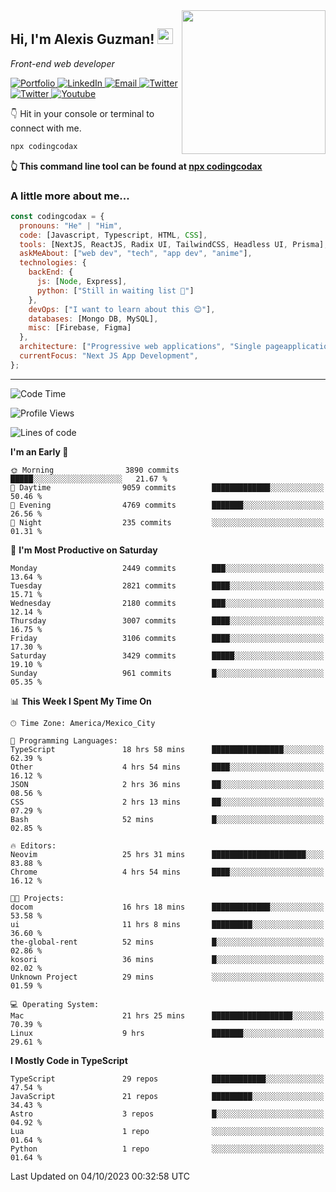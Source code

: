 <img align='right' src="https://media.giphy.com/media/M9gbBd9nbDrOTu1Mqx/giphy.gif" width="230">
<h2>Hi, I'm Alexis Guzman! <img src="https://media.giphy.com/media/hvRJCLFzcasrR4ia7z/giphy.gif" width="25px"></h2>
<p><em>Front-end web developer</em></p>

<p>
  <a href='https://www.codingcodax.dev' target='_blank'>
    <img alt='Portfolio' src='https://img.shields.io/badge/Portfolio-black?logo=vercel&style=flat-square'>
  </a>
  <a href='https://linkedin.com/in/codingcodax' target='_blank'>
    <img alt='LinkedIn' src='https://img.shields.io/badge/LinkedIn-black?logo=LinkedIn&style=flat-square'>
  </a>
  <a href='mailto:codingcodax@gmail.com' target='_blank'>
    <img alt='Email' src='https://img.shields.io/badge/Email-black?logo=Gmail&style=flat-square'>
  </a>
  <a href='https://twitter.com/codingcodax' target='_blank'>
    <img alt='Twitter' src='https://img.shields.io/badge/Twitter-black?logo=Twitter&style=flat-square'>
  </a>
  <a href='https://www.instagram.com/codingcodax' target='_blank'>
    <img alt='Twitter' src='https://img.shields.io/badge/Instagram-black?logo=Instagram&style=flat-square'>
  </a>
  <a href='https://www.youtube.com/@codingcodax' target='_blank'>
    <img alt='Youtube' src='https://img.shields.io/badge/YouTube-black?logo=Youtube&style=flat-square'>
  </a>
</p>

👇 Hit in your console or terminal to connect with me.

```bash
npx codingcodax
```
**👆 This command line tool can be found at [npx codingcodax](https://github.com/codingcodax/npx-codingcodax)**

<h3>A little more about me...</h3>

```javascript
const codingcodax = {
  pronouns: "He" | "Him",
  code: [Javascript, Typescript, HTML, CSS],
  tools: [NextJS, ReactJS, Radix UI, TailwindCSS, Headless UI, Prisma],
  askMeAbout: ["web dev", "tech", "app dev", "anime"],
  technologies: {
    backEnd: {
      js: [Node, Express],
      python: ["Still in waiting list 🥲"]
    },
    devOps: ["I want to learn about this 😊"],
    databases: [Mongo DB, MySQL],
    misc: [Firebase, Figma]
  },
  architecture: ["Progressive web applications", "Single pageapplications"],
  currentFocus: "Next JS App Development",
};
```

---

<!--START_SECTION:waka-->
![Code Time](http://img.shields.io/badge/Code%20Time-1%2C828%20hrs%2011%20mins-blue)

![Profile Views](http://img.shields.io/badge/Profile%20Views-10-blue)

![Lines of code](https://img.shields.io/badge/From%20Hello%20World%20I%27ve%20Written-9.0%20million%20lines%20of%20code-blue)

**I'm an Early 🐤** 

```text
🌞 Morning                3890 commits        █████░░░░░░░░░░░░░░░░░░░░   21.67 % 
🌆 Daytime                9059 commits        █████████████░░░░░░░░░░░░   50.46 % 
🌃 Evening                4769 commits        ███████░░░░░░░░░░░░░░░░░░   26.56 % 
🌙 Night                  235 commits         ░░░░░░░░░░░░░░░░░░░░░░░░░   01.31 % 
```
📅 **I'm Most Productive on Saturday** 

```text
Monday                   2449 commits        ███░░░░░░░░░░░░░░░░░░░░░░   13.64 % 
Tuesday                  2821 commits        ████░░░░░░░░░░░░░░░░░░░░░   15.71 % 
Wednesday                2180 commits        ███░░░░░░░░░░░░░░░░░░░░░░   12.14 % 
Thursday                 3007 commits        ████░░░░░░░░░░░░░░░░░░░░░   16.75 % 
Friday                   3106 commits        ████░░░░░░░░░░░░░░░░░░░░░   17.30 % 
Saturday                 3429 commits        █████░░░░░░░░░░░░░░░░░░░░   19.10 % 
Sunday                   961 commits         █░░░░░░░░░░░░░░░░░░░░░░░░   05.35 % 
```


📊 **This Week I Spent My Time On** 

```text
🕑︎ Time Zone: America/Mexico_City

💬 Programming Languages: 
TypeScript               18 hrs 58 mins      ████████████████░░░░░░░░░   62.39 % 
Other                    4 hrs 54 mins       ████░░░░░░░░░░░░░░░░░░░░░   16.12 % 
JSON                     2 hrs 36 mins       ██░░░░░░░░░░░░░░░░░░░░░░░   08.56 % 
CSS                      2 hrs 13 mins       ██░░░░░░░░░░░░░░░░░░░░░░░   07.29 % 
Bash                     52 mins             █░░░░░░░░░░░░░░░░░░░░░░░░   02.85 % 

🔥 Editors: 
Neovim                   25 hrs 31 mins      █████████████████████░░░░   83.88 % 
Chrome                   4 hrs 54 mins       ████░░░░░░░░░░░░░░░░░░░░░   16.12 % 

🐱‍💻 Projects: 
docom                    16 hrs 18 mins      █████████████░░░░░░░░░░░░   53.58 % 
ui                       11 hrs 8 mins       █████████░░░░░░░░░░░░░░░░   36.60 % 
the-global-rent          52 mins             █░░░░░░░░░░░░░░░░░░░░░░░░   02.86 % 
kosori                   36 mins             █░░░░░░░░░░░░░░░░░░░░░░░░   02.02 % 
Unknown Project          29 mins             ░░░░░░░░░░░░░░░░░░░░░░░░░   01.59 % 

💻 Operating System: 
Mac                      21 hrs 25 mins      ██████████████████░░░░░░░   70.39 % 
Linux                    9 hrs               ███████░░░░░░░░░░░░░░░░░░   29.61 % 
```

**I Mostly Code in TypeScript** 

```text
TypeScript               29 repos            ████████████░░░░░░░░░░░░░   47.54 % 
JavaScript               21 repos            █████████░░░░░░░░░░░░░░░░   34.43 % 
Astro                    3 repos             █░░░░░░░░░░░░░░░░░░░░░░░░   04.92 % 
Lua                      1 repo              ░░░░░░░░░░░░░░░░░░░░░░░░░   01.64 % 
Python                   1 repo              ░░░░░░░░░░░░░░░░░░░░░░░░░   01.64 % 
```




 Last Updated on 04/10/2023 00:32:58 UTC
<!--END_SECTION:waka-->
